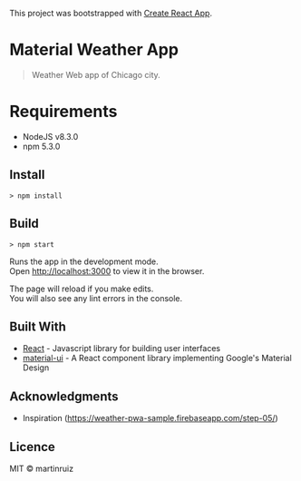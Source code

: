 This project was bootstrapped with [Create React App](https://github.com/facebookincubator/create-react-app).

# Material Weather App
> Weather Web app of Chicago city.

# Requirements
 - NodeJS v8.3.0
 - npm 5.3.0

## Install

```
> npm install
```

## Build
```
> npm start
```

Runs the app in the development mode.<br>
Open [http://localhost:3000](http://localhost:3000) to view it in the browser.

The page will reload if you make edits.<br>
You will also see any lint errors in the console.

## Built With

* [React](https://facebook.github.io/react/) - Javascript library for building user interfaces
* [material-ui](https://material-ui-1dab0.firebaseapp.com/) - A React component library implementing Google's Material Design


## Acknowledgments

* Inspiration (https://weather-pwa-sample.firebaseapp.com/step-05/)


## Licence
MIT &copy; martinruiz
